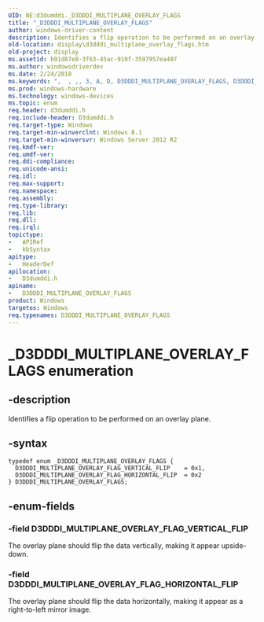 ```yaml
---
UID: NE:d3dumddi._D3DDDI_MULTIPLANE_OVERLAY_FLAGS
title: "_D3DDDI_MULTIPLANE_OVERLAY_FLAGS"
author: windows-driver-content
description: Identifies a flip operation to be performed on an overlay plane.
old-location: display\d3dddi_multiplane_overlay_flags.htm
old-project: display
ms.assetid: b91d87e8-3f63-45ac-919f-3597957ea497
ms.author: windowsdriverdev
ms.date: 2/24/2018
ms.keywords: ",  , ,, 3, A, D, D3DDDI_MULTIPLANE_OVERLAY_FLAGS, D3DDDI_MULTIPLANE_OVERLAY_FLAGS enumeration [Display Devices], D3DDDI_MULTIPLANE_OVERLAY_FLAG_HORIZONTAL_FLIP, D3DDDI_MULTIPLANE_OVERLAY_FLAG_VERTICAL_FLIP, E, F, G, I, L, M, N, O, P, R, S, T, U, V, Y, _, _D3DDDI_MULTIPLANE_OVERLAY_FLAGS, d3dumddi/D3DDDI_MULTIPLANE_OVERLAY_FLAGS, d3dumddi/D3DDDI_MULTIPLANE_OVERLAY_FLAG_HORIZONTAL_FLIP, d3dumddi/D3DDDI_MULTIPLANE_OVERLAY_FLAG_VERTICAL_FLIP, display.d3dddi_multiplane_overlay_flags"
ms.prod: windows-hardware
ms.technology: windows-devices
ms.topic: enum
req.header: d3dumddi.h
req.include-header: D3dumddi.h
req.target-type: Windows
req.target-min-winverclnt: Windows 8.1
req.target-min-winversvr: Windows Server 2012 R2
req.kmdf-ver: 
req.umdf-ver: 
req.ddi-compliance: 
req.unicode-ansi: 
req.idl: 
req.max-support: 
req.namespace: 
req.assembly: 
req.type-library: 
req.lib: 
req.dll: 
req.irql: 
topictype:
-	APIRef
-	kbSyntax
apitype:
-	HeaderDef
apilocation:
-	D3dumddi.h
apiname:
-	D3DDDI_MULTIPLANE_OVERLAY_FLAGS
product: Windows
targetos: Windows
req.typenames: D3DDDI_MULTIPLANE_OVERLAY_FLAGS
---
```


# _D3DDDI_MULTIPLANE_OVERLAY_FLAGS enumeration


## -description


Identifies a flip operation to be performed on an overlay plane.


## -syntax


````
typedef enum _D3DDDI_MULTIPLANE_OVERLAY_FLAGS { 
  D3DDDI_MULTIPLANE_OVERLAY_FLAG_VERTICAL_FLIP    = 0x1,
  D3DDDI_MULTIPLANE_OVERLAY_FLAG_HORIZONTAL_FLIP  = 0x2
} D3DDDI_MULTIPLANE_OVERLAY_FLAGS;
````


## -enum-fields




### -field D3DDDI_MULTIPLANE_OVERLAY_FLAG_VERTICAL_FLIP

The overlay plane should flip the data vertically, making it appear upside-down.


### -field D3DDDI_MULTIPLANE_OVERLAY_FLAG_HORIZONTAL_FLIP

The overlay plane should flip the data horizontally, making it appear as a right-to-left mirror image.

